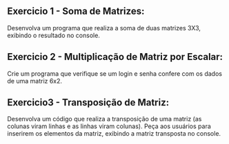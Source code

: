 ## Exercicio 1 - Soma de Matrizes:
Desenvolva um programa que realiza a soma de duas matrizes 3X3, exibindo o resultado no console. 

## Exercicio 2 - Multiplicação de Matriz por Escalar:
Crie um programa que verifique se um login e senha confere com os dados de uma matriz 6x2.

## Exercicio3 - Transposição de Matriz:
Desenvolva um código que realiza a transposição de uma matriz (as colunas viram linhas e as linhas viram colunas). 
Peça aos usuários para inserirem os elementos da matriz, exibindo a matriz transposta no console.
